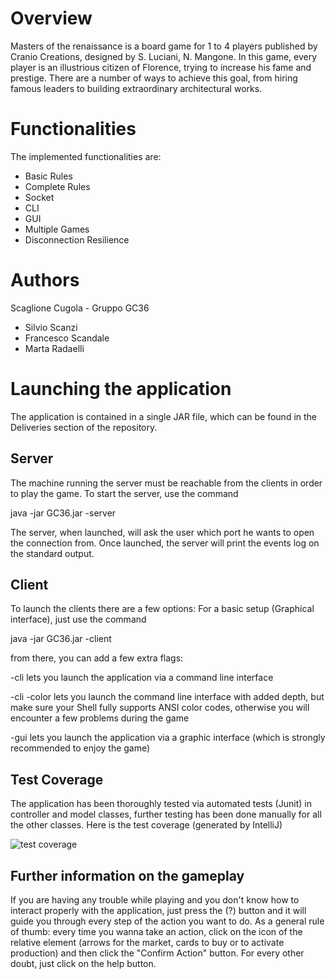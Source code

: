 # Overview
Masters of the renaissance is a board game for 1 to 4 players published by Cranio Creations, designed by S. Luciani, N. Mangone. 
In this game, every player is an illustrious citizen of Florence, trying to increase his fame and prestige. 
There are a number of ways to achieve this goal, from hiring famous leaders to building extraordinary architectural works.

# Functionalities
The implemented functionalities are:
* Basic Rules
* Complete Rules
* Socket
* CLI
* GUI
* Multiple Games
* Disconnection Resilience

# Authors
Scaglione Cugola - Gruppo GC36
* Silvio Scanzi
* Francesco Scandale
* Marta Radaelli

# Launching the application
The application is contained in a single JAR file, which can be found in the Deliveries section of the repository.

## Server
The machine running the server must be reachable from the clients in order to play the game. To start the server, use the command

java -jar GC36.jar -server

The server, when launched, will ask the user which port he wants to open the connection from.
Once launched, the server will print the events log on the standard output.

## Client
To launch the clients there are a few options:
For a basic setup (Graphical interface), just use the command

java -jar GC36.jar -client

from there, you can add a few extra flags:

-cli lets you launch the application via a command line interface

-cli -color lets you launch the command line interface with added depth, but make sure your Shell fully supports ANSI color codes, otherwise you will encounter a few problems during the game

-gui lets you launch the application via a graphic interface (which is strongly recommended to enjoy the game)

## Test Coverage
The application has been thoroughly tested via automated tests (Junit) in controller and model classes, further testing has been done manually for all the other classes. 
Here is the test coverage (generated by IntelliJ)

![test coverage](https://user-images.githubusercontent.com/79810010/123112450-00b73680-d43e-11eb-9e9b-553d36e3a5ba.JPG)

## Further information on the gameplay
If you are having any trouble while playing and you don't know how to interact properly with the application, just press the (?) button and it will guide you through every step of the action you want to do. As a general rule of thumb: every time you wanna take an action, click on the icon of the relative element (arrows for the market, cards to buy or to activate production) and then click the "Confirm Action" button. For every other doubt, just click on the help button. 


